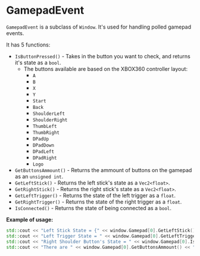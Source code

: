 # GamepadEvent
`GamepadEvent` is a subclass of `Window`.
It's used for handling polled gamepad events.

It has 5 functions:
- `IsButtonPressed()` - Takes in the button you want to check, and returns it's state as a `bool`.
	- The buttons available are based on the XBOX360 controller layout:
		- `A`
		- `B`
		- `X`
		- `Y`
		- `Start`
		- `Back`
		- `ShoulderLeft`
		- `ShoulderRight`
		- `ThumbLeft`
		- `ThumbRight`
		- `DPadUp`
		- `DPadDown`	
		- `DPadLeft`
		- `DPadRight`
		- `Logo`
- `GetButtonsAmmount()` - Returns the ammount of buttons on the gamepad as an `unsigned int`.
- `GetLeftStick()` - Returns the left stick's state as a `Vec2<float>`.
- `GetRightStick()` - Returns the right stick's state as a `Vec2<float>`.
- `GetLeftTrigger()` - Returns the state of the left trigger as a `float`.
- `GetRightTrigger()` - Returns the state of the right trigger as a `float`.
- `IsConnected()` - Returns the state of being connected as a `bool`.

__Example of usage:__
```cpp
std::cout << "Left Stick State = {" << window.Gamepad[0].GetLeftStick().x << ", " <<  window.Gamepad[0].GetLeftStick().y << "}\n";
std::cout << "Left Trigger State = " << window.Gamepad[0].GetLeftTrigger() << "\n";
std::cout << "Right Shoulder Button's State = " << window.Gamepad[0].IsButtonPressed(OWL::Window::GamepadEvent::ShoulderLeft) << "\n";
std::cout << "There are " << window.Gamepad[0].GetButtonsAmmount() << " buttons on the gamepad.\n";
```